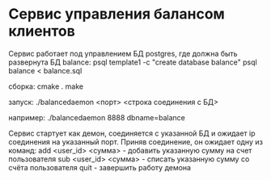 # Сервис управления балансом клиентов
Сервис работает под управлением БД postgres, где должна быть развернута БД balance:
	psql template1 -c "create database balance"
	psql balance < balance.sql	 

сборка:
	cmake .
	make

запуск:
	./balancedaemon <порт> <строка соединения с БД>

например:
	./balancedaemon 8888 dbname=balance 

Сервис стартует как демон, соединяется с указанной БД и ожидает ip соединения на указанный порт.
Приняв соединение, он ожидает одну из команд:
	add <user_id> <сумма>      - добавить указанную сумму на счет пользователя 
	sub <user_id> <сумма>      - списать указанную сумму со счёта пользователя 
	quit                       - завершить работу демона 
